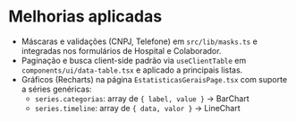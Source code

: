 
# Melhorias aplicadas
- Máscaras e validações (CNPJ, Telefone) em `src/lib/masks.ts` e integradas nos formulários de Hospital e Colaborador.
- Paginação e busca client-side padrão via `useClientTable` em `components/ui/data-table.tsx` e aplicado a principais listas.
- Gráficos (Recharts) na página `EstatisticasGeraisPage.tsx` com suporte a séries genéricas:
  - `series.categorias`: array de `{ label, value }` → BarChart
  - `series.timeline`: array de `{ data, valor }` → LineChart
